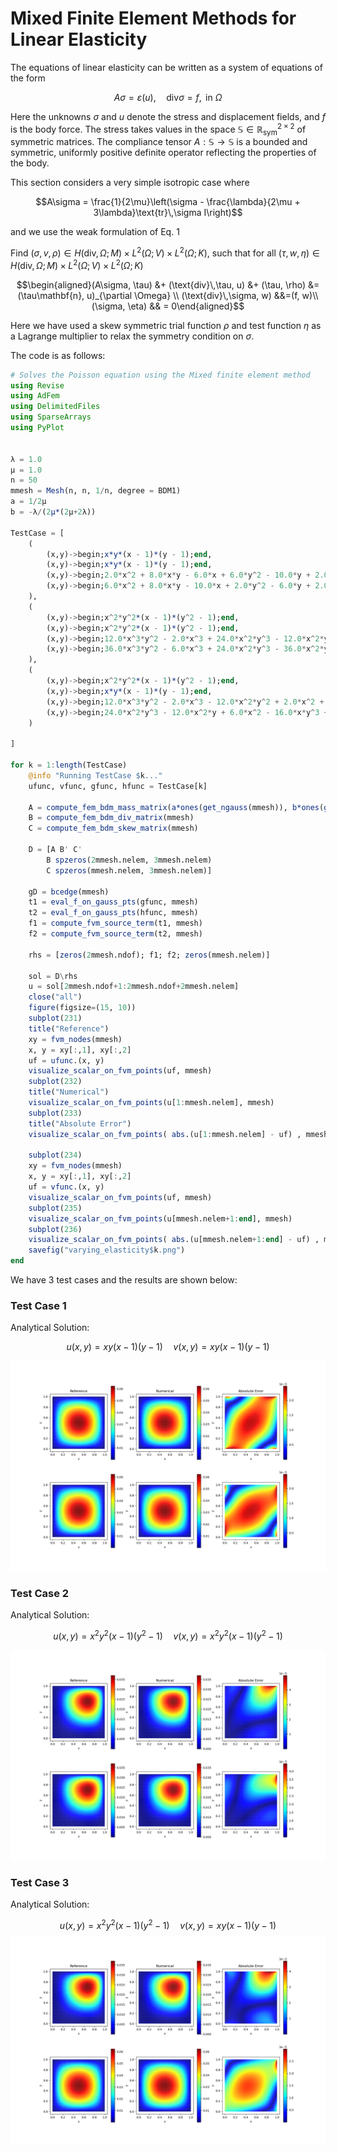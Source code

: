 # Mixed Finite Element Methods for Linear Elasticity

The equations of linear elasticity can be written as a system of equations of the form 

$$A\sigma = \varepsilon(u), \quad \text{div} \sigma = f, \text{ in } \Omega\tag{1}$$

Here the unknowns $\sigma$ and $u$ denote the stress and displacement fields, and $f$ is the body force. The stress takes values in the space $\mathbb{S}\in \mathbb{R}^{2\times 2}_{\text{sym}}$ of symmetric matrices. The compliance tensor $A: \mathbb{S}\rightarrow \mathbb{S}$ is a bounded and symmetric, uniformly positive definite operator reflecting the properties of the body. 

This section considers a very simple isotropic case where 

$$A\sigma = \frac{1}{2\mu}\left(\sigma - \frac{\lambda}{2\mu + 3\lambda}\text{tr}\,\sigma I\right)$$

and we use the weak formulation of Eq. 1

Find $(\sigma, v, \rho)\in H(\text{div}, \Omega; M) \times L^2(\Omega; V) \times L^2(\Omega; K)$, such that for all $(\tau, w, \eta)\in H(\text{div}, \Omega; M) \times L^2(\Omega; V) \times L^2(\Omega; K)$

$$\begin{aligned}(A\sigma, \tau) &+ (\text{div}\,\tau, u) &+ (\tau, \rho) &= (\tau\mathbf{n}, u)_{\partial \Omega} \\ (\text{div}\,\sigma, w) &&=(f, w)\\ (\sigma, \eta) && = 0\end{aligned}$$

Here we have used a skew symmetric trial function $\rho$ and test function $\eta$ as a Lagrange multiplier to relax the symmetry condition on $\sigma$.

The code is as follows:

```julia
# Solves the Poisson equation using the Mixed finite element method 
using Revise
using AdFem
using DelimitedFiles
using SparseArrays
using PyPlot


λ = 1.0
μ = 1.0
n = 50
mmesh = Mesh(n, n, 1/n, degree = BDM1)
a = 1/2μ
b = -λ/(2μ*(2μ+2λ))

TestCase = [
    (
        (x,y)->begin;x*y*(x - 1)*(y - 1);end,
        (x,y)->begin;x*y*(x - 1)*(y - 1);end,
        (x,y)->begin;2.0*x^2 + 8.0*x*y - 6.0*x + 6.0*y^2 - 10.0*y + 2.0;end,
        (x,y)->begin;6.0*x^2 + 8.0*x*y - 10.0*x + 2.0*y^2 - 6.0*y + 2.0;end,
    ),
    (
        (x,y)->begin;x^2*y^2*(x - 1)*(y^2 - 1);end,
        (x,y)->begin;x^2*y^2*(x - 1)*(y^2 - 1);end,
        (x,y)->begin;12.0*x^3*y^2 - 2.0*x^3 + 24.0*x^2*y^3 - 12.0*x^2*y^2 - 12.0*x^2*y + 2.0*x^2 + 18.0*x*y^4 - 16.0*x*y^3 - 18.0*x*y^2 + 8.0*x*y - 6.0*y^4 + 6.0*y^2;end,
        (x,y)->begin;36.0*x^3*y^2 - 6.0*x^3 + 24.0*x^2*y^3 - 36.0*x^2*y^2 - 12.0*x^2*y + 6.0*x^2 + 6.0*x*y^4 - 16.0*x*y^3 - 6.0*x*y^2 + 8.0*x*y - 2.0*y^4 + 2.0*y^2;end,
    ),
    (
        (x,y)->begin;x^2*y^2*(x - 1)*(y^2 - 1);end,
        (x,y)->begin;x*y*(x - 1)*(y - 1);end,
        (x,y)->begin;12.0*x^3*y^2 - 2.0*x^3 - 12.0*x^2*y^2 + 2.0*x^2 + 18.0*x*y^4 - 18.0*x*y^2 + 8.0*x*y - 4.0*x - 6.0*y^4 + 6.0*y^2 - 4.0*y + 2.0;end,
        (x,y)->begin;24.0*x^2*y^3 - 12.0*x^2*y + 6.0*x^2 - 16.0*x*y^3 + 8.0*x*y - 6.0*x + 2.0*y^2 - 2.0*y;end,
    )

]

for k = 1:length(TestCase)
    @info "Running TestCase $k..."
    ufunc, vfunc, gfunc, hfunc = TestCase[k]

    A = compute_fem_bdm_mass_matrix(a*ones(get_ngauss(mmesh)), b*ones(get_ngauss(mmesh)), mmesh)
    B = compute_fem_bdm_div_matrix(mmesh)
    C = compute_fem_bdm_skew_matrix(mmesh)

    D = [A B' C'
        B spzeros(2mmesh.nelem, 3mmesh.nelem)
        C spzeros(mmesh.nelem, 3mmesh.nelem)]

    gD = bcedge(mmesh) 
    t1 = eval_f_on_gauss_pts(gfunc, mmesh)
    t2 = eval_f_on_gauss_pts(hfunc, mmesh)
    f1 = compute_fvm_source_term(t1, mmesh)
    f2 = compute_fvm_source_term(t2, mmesh)

    rhs = [zeros(2mmesh.ndof); f1; f2; zeros(mmesh.nelem)]

    sol = D\rhs
    u = sol[2mmesh.ndof+1:2mmesh.ndof+2mmesh.nelem]
    close("all")
    figure(figsize=(15, 10))
    subplot(231)
    title("Reference")
    xy = fvm_nodes(mmesh)
    x, y = xy[:,1], xy[:,2]
    uf = ufunc.(x, y)
    visualize_scalar_on_fvm_points(uf, mmesh)
    subplot(232)
    title("Numerical")
    visualize_scalar_on_fvm_points(u[1:mmesh.nelem], mmesh)
    subplot(233)
    title("Absolute Error")
    visualize_scalar_on_fvm_points( abs.(u[1:mmesh.nelem] - uf) , mmesh)

    subplot(234)
    xy = fvm_nodes(mmesh)
    x, y = xy[:,1], xy[:,2]
    uf = vfunc.(x, y)
    visualize_scalar_on_fvm_points(uf, mmesh)
    subplot(235)
    visualize_scalar_on_fvm_points(u[mmesh.nelem+1:end], mmesh)
    subplot(236)
    visualize_scalar_on_fvm_points( abs.(u[mmesh.nelem+1:end] - uf) , mmesh)
    savefig("varying_elasticity$k.png")
end
```

We have 3 test cases and the results are shown below:

### Test Case 1

Analytical Solution:

$$u(x,y) = xy(x-1)(y-1) \quad v(x,y) = xy(x-1)(y-1)$$

![](./assets/mfem/varying_elasticity1.png)

### Test Case 2

Analytical Solution:

$$u(x,y) = x^2y^2(x-1)(y^2-1) \quad v(x,y) = x^2y^2(x-1)(y^2-1)$$




![](./assets/mfem/varying_elasticity2.png)






### Test Case 3

Analytical Solution:

$$u(x,y) = x^2y^2(x-1)(y^2-1) \quad v(x,y) = xy(x-1)(y-1)$$
![](./assets/mfem/varying_elasticity3.png)